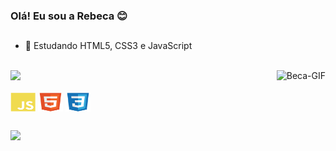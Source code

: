 ### Olá! Eu sou a Rebeca 😊

##

- 🌱 Estudando HTML5, CSS3 e JavaScript
<br>
<div>
  <img height="180em" src="https://github-readme-stats.vercel.app/api/top-langs/?username=rebecanepom&layout=compact&langs_count=16&theme=dracula"/>
  <img align="right" alt="Beca-GIF" height="200" src="https://github.com/rebecanepom/rebecanepom/assets/148262335/5bb47215-dbb2-47e4-bd3e-e88b23124d48">
</div>

<div style="display: inline_block"><br>
  <img align="center" alt="Beca-Js" height="30" width="40" src="https://raw.githubusercontent.com/devicons/devicon/master/icons/javascript/javascript-plain.svg">
  <img align="center" alt="Beca-HTML" height="30" width="40" src="https://raw.githubusercontent.com/devicons/devicon/master/icons/html5/html5-original.svg">
  <img align="center" alt="Beca-CSS" height="30" width="40" src="https://raw.githubusercontent.com/devicons/devicon/master/icons/css3/css3-original.svg">
</div>

##
<div>
  <a href="https://www.linkedin.com/in/rebeca-nepomuceno-rios-069204277" target="_blank"><img src="https://img.shields.io/badge/-LinkedIn-%230077B5?style=for-the-badge&logo=linkedin&logoColor=white" target="_blank"></a>
</div>

